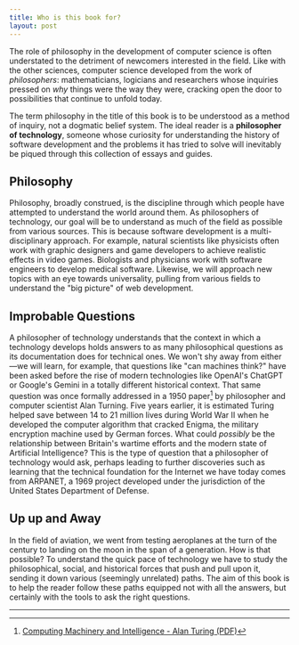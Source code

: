 ```yaml
---
title: Who is this book for?
layout: post
---
```


The role of philosophy in the development of computer 
science is often understated to the detriment of newcomers 
interested in the field. Like with the other sciences, 
computer science developed from the work of *philosophers*: 
mathematicians, logicians and researchers whose inquiries 
pressed on *why* things were the way they were, cracking 
open the door to possibilities that continue to unfold 
today.

The term philosophy in the title of this book is to be 
understood as a method of inquiry, not a dogmatic belief 
system. The ideal reader is a **philosopher of technology**, 
someone whose curiosity for understanding the history of 
software development and the problems it has tried to solve 
will inevitably be piqued through this collection of essays 
and guides.

## Philosophy

Philosophy, broadly construed, is the discipline through 
which people have attempted to understand the world around 
them. As philosophers of technology, our goal will be 
to understand as much of the field as possible from various 
sources. This is because software development is a 
multi-disciplinary approach. For example, natural scientists 
like physicists often work with graphic designers and game 
developers to achieve realistic effects in video games. 
Biologists and physicians work with software engineers to 
develop medical software. Likewise, we will approach new 
topics with an eye towards universality, pulling from 
various fields to understand the "big picture" of web 
development.

## Improbable Questions

A philosopher of technology understands that the context in 
which a technology develops holds answers to as many 
philosophical questions as its documentation does for 
technical ones. We won't shy away from either &mdash;we will 
learn, for example, that questions like "can machines 
think?" have been asked before the rise of modern 
technologies like OpenAI's ChatGPT or Google's Gemini in a 
totally different historical context. That same question was 
once formally addressed in a 1950 paper[^1] by philosopher 
and computer scientist Alan Turning. Five years earlier, it 
is estimated Turing helped save between 14 to 21 million 
lives during World War II when he developed the computer 
algorithm that cracked Enigma, the military encryption 
machine used by German forces. What could *possibly* be the 
relationship between Britain's wartime efforts and the 
modern state of Artificial Intelligence? This is the type of 
question that a philosopher of technology would ask, perhaps 
leading to further discoveries such as learning that the 
technical foundation for the Internet we have today comes 
from ARPANET, a 1969 project developed under the 
jurisdiction of the United States Department of Defense.

## Up up and Away

In the field of aviation, we went from testing aeroplanes at 
the turn of the century to landing on the moon in the span 
of a generation. How is that possible? To understand the 
quick pace of technology we have to study the philosophical, 
social, and historical forces that push and pull upon it, 
sending it down various (seemingly unrelated) paths. The aim 
of this book is to help the reader follow these paths 
equipped not with all the answers, but certainly with the tools 
to ask the right questions.

---

[^1]: [Computing Machinery and Intelligence - Alan Turing (PDF)](https://redirect.cs.umbc.edu/courses/471/papers/turing.pdf)
